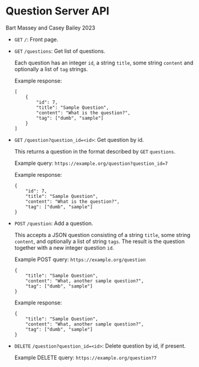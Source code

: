 # Question Server API
Bart Massey and Casey Bailey 2023

* `GET` `/`: Front page.
* `GET` `/questions`: Get list of questions.

  Each question has an integer `id`, a string `title`, some
  string `content` and optionally a list of `tag` strings.
  
  Example response:

      [
          {
              "id": 7,
              "title": "Sample Question",
              "content": "What is the question?",
              "tag": ["dumb", "sample"]
          }
      ]

* `GET` `/question?question_id=<id>`: Get question by id.

  This returns a question in the format described by `GET` `questions`.

  Example query: `https://example.org/question?question_id=7`

  Example response:

      {
          "id": 7,
          "title": "Sample Question",
          "content": "What is the question?",
          "tag": ["dumb", "sample"]
      }

* `POST` `/question`: Add a question.

  This accepts a JSON question consisting of a string
  `title`, some string `content`, and optionally a list of
  string `tags`. The result is the question together with a
  new integer question `id`.


  Example POST query: `https://example.org/question`
  
      {
          "title": "Sample Question",
          "content": "What, another sample question?",
          "tag": ["dumb", "sample"]
      }

  Example response:

      {
          "title": "Sample Question",
          "content": "What, another sample question?",
          "tag": ["dumb", "sample"]
      }

* `DELETE` `/question?question_id=<id>`: Delete question by id, if present.

  Example DELETE query: `https://example.org/question?7`
